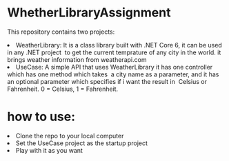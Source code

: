 # WhetherLibraryAssignment
This repository contains two projects: 
<li>WeatherLibrary: It is a class library built with .NET Core 6, it can be used in any .NET project
&nbsp;to get the current temprature of any city in the world. it brings weather information from weatherapi.com
<li>UseCase: A simple API that uses WeatherLibrary it has one controller which has one method which takes
    &nbsp;a city name as a parameter, and it has an optional parameter which specifies if i want the result in
    &nbsp;Celsius or Fahrenheit. 0 = Celsius, 1 = Fahrenheit.
     
# how to use:
 <li> Clone the repo to your local computer
   <li> Set the UseCase project as the startup project
     <li> Play with it as you want
